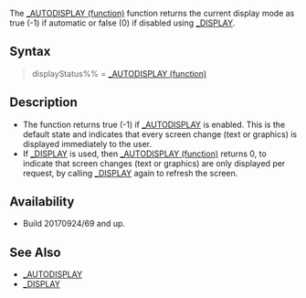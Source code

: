 The [_AUTODISPLAY (function)](_AUTODISPLAY-(function)) function returns the current display mode as true (-1) if automatic or false (0) if disabled using [_DISPLAY](_DISPLAY).

## Syntax

>  displayStatus%% = [_AUTODISPLAY (function)](_AUTODISPLAY-(function))

## Description

* The function returns true (-1) if [_AUTODISPLAY](_AUTODISPLAY) is enabled. This is the default state and indicates that every screen change (text or graphics) is displayed immediately to the user.
* If [_DISPLAY](_DISPLAY) is used, then [_AUTODISPLAY (function)](_AUTODISPLAY-(function)) returns 0, to indicate that screen changes (text or graphics) are only displayed per request, by calling [_DISPLAY](_DISPLAY) again to refresh the screen.

## Availability

* Build 20170924/69 and up.

## See Also

* [_AUTODISPLAY](_AUTODISPLAY)
* [_DISPLAY](_DISPLAY)
